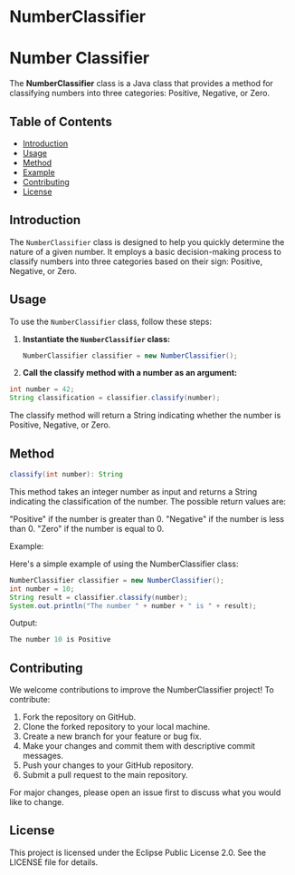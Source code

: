 # NumberClassifier
# Number Classifier

The **NumberClassifier** class is a Java class that provides a method for classifying numbers into three categories: Positive, Negative, or Zero.

## Table of Contents

- [Introduction](#introduction)
- [Usage](#usage)
- [Method](#method)
- [Example](#example)
- [Contributing](#contributing)
- [License](#license)

## Introduction

The `NumberClassifier` class is designed to help you quickly determine the nature of a given number. It employs a basic decision-making process to classify numbers into three categories based on their sign: Positive, Negative, or Zero.

## Usage

To use the `NumberClassifier` class, follow these steps:

1. **Instantiate the `NumberClassifier` class:**

   ```java
   NumberClassifier classifier = new NumberClassifier();
   ```
   
2. **Call the classify method with a number as an argument:**

  ```java 
  int number = 42;
  String classification = classifier.classify(number);
   ```
The classify method will return a String indicating whether the number is Positive, Negative, or Zero.

## Method

```java
classify(int number): String
```

This method takes an integer number as input and returns a String indicating the classification of the number. The possible return values are:

"Positive" if the number is greater than 0.
"Negative" if the number is less than 0.
"Zero" if the number is equal to 0.

Example:

Here's a simple example of using the NumberClassifier class:

```java
NumberClassifier classifier = new NumberClassifier();
int number = 10;
String result = classifier.classify(number);
System.out.println("The number " + number + " is " + result);
```

Output:
```java
The number 10 is Positive
```

## Contributing

We welcome contributions to improve the NumberClassifier project! To contribute:

1. Fork the repository on GitHub.
2. Clone the forked repository to your local machine.
3. Create a new branch for your feature or bug fix.
4. Make your changes and commit them with descriptive commit messages.
5. Push your changes to your GitHub repository.
6. Submit a pull request to the main repository.

For major changes, please open an issue first to discuss what you would like to change.

## License

This project is licensed under the Eclipse Public License 2.0. See the LICENSE file for details.



